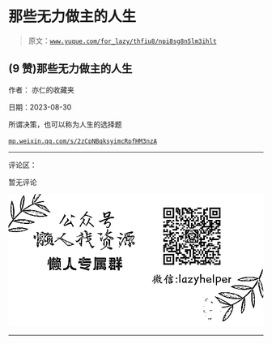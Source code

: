 # 那些无力做主的人生

> 原文：[`www.yuque.com/for_lazy/thfiu8/npi8sg8n5lm3ihlt`](https://www.yuque.com/for_lazy/thfiu8/npi8sg8n5lm3ihlt)

## (9 赞)那些无力做主的人生

作者： 亦仁的收藏夹

日期：2023-08-30

所谓决策，也可以称为人生的选择题

[`mp.weixin.qq.com/s/2zCpNBqksyimcRpfHM3nzA`](https://mp.weixin.qq.com/s/2zCpNBqksyimcRpfHM3nzA)

* * *

评论区：

暂无评论

![](img/1c37d505930596d12a88ab23e11aa07a.png)

* * *